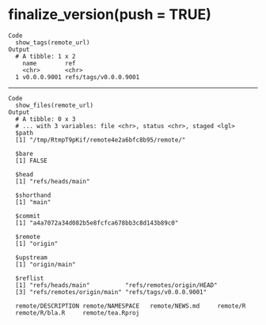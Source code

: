 # finalize_version(push = TRUE)

    Code
      show_tags(remote_url)
    Output
      # A tibble: 1 x 2
        name        ref                  
        <chr>       <chr>                
      1 v0.0.0.9001 refs/tags/v0.0.0.9001

---

    Code
      show_files(remote_url)
    Output
      # A tibble: 0 x 3
      # ... with 3 variables: file <chr>, status <chr>, staged <lgl>
      $path
      [1] "/tmp/RtmpT9pKif/remote4e2a6bfc8b95/remote/"
      
      $bare
      [1] FALSE
      
      $head
      [1] "refs/heads/main"
      
      $shorthand
      [1] "main"
      
      $commit
      [1] "a4a7072a34d082b5e8fcfca678bb3c8d143b89c0"
      
      $remote
      [1] "origin"
      
      $upstream
      [1] "origin/main"
      
      $reflist
      [1] "refs/heads/main"          "refs/remotes/origin/HEAD"
      [3] "refs/remotes/origin/main" "refs/tags/v0.0.0.9001"   
      
      remote/DESCRIPTION remote/NAMESPACE   remote/NEWS.md     remote/R           
      remote/R/bla.R     remote/tea.Rproj   

